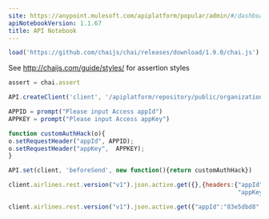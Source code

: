 ```yaml
---
site: https://anypoint.mulesoft.com/apiplatform/popular/admin/#/dashboard/apis/18801/versions/20074/portal/pages/33268/edit
apiNotebookVersion: 1.1.67
title: API Notebook
---
```


```javascript
load('https://github.com/chaijs/chai/releases/download/1.9.0/chai.js')
```

See http://chaijs.com/guide/styles/ for assertion styles

```javascript
assert = chai.assert
```

```javascript
API.createClient('client', '/apiplatform/repository/public/organizations/30/apis/18801/versions/20074/definition');
```

```javascript
APPID = prompt("Please input Access appId")
APPKEY = prompt("Please input Access appKey")
```

```javascript
function customAuthHack(o){
o.setRequestHeader("appId", APPID);
o.setRequestHeader("appKey",  APPKEY);
}
```

```javascript
API.set(client, 'beforeSend', new function(){return customAuthHack})
```

```javascript
client.airlines.rest.version("v1").json.active.get({},{headers:{"appId":"83e5dbd8",
                                                                "appKey":"c59f43472bd1c7871eb26ddbdb9c47e9"}})
```

```javascript
client.airlines.rest.version("v1").json.active.get({"appId":"83e5dbd8","appKey":"c59f43472bd1c7871eb26ddbdb9c47e9"})
```